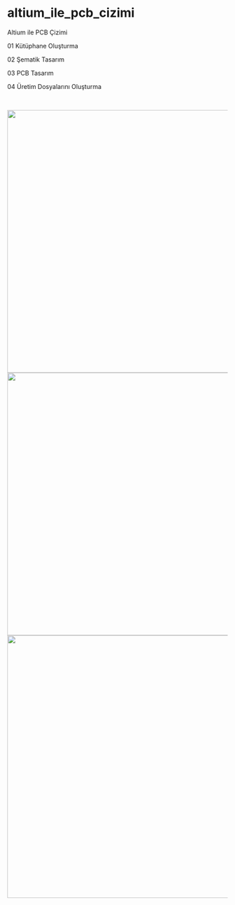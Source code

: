 # altium_ile_pcb_cizimi

Altium ile PCB Çizimi

01 Kütüphane Oluşturma

02 Şematik Tasarım

03 PCB Tasarım

04 Üretim Dosyalarını Oluşturma

<br>

<p align="left">
  <img src="https://user-images.githubusercontent.com/64609951/170281472-467cdf19-7fe4-4de2-8ad4-3a43e5d52702.png" width="600">
    <img src="https://user-images.githubusercontent.com/64609951/170281927-7f670972-ff5d-4e9a-bca0-81e5b5040910.png" width="600">
      <img src="https://user-images.githubusercontent.com/64609951/170281991-20c90086-e32e-45be-8e71-07b56412c95e.png" width="600">
</p>
